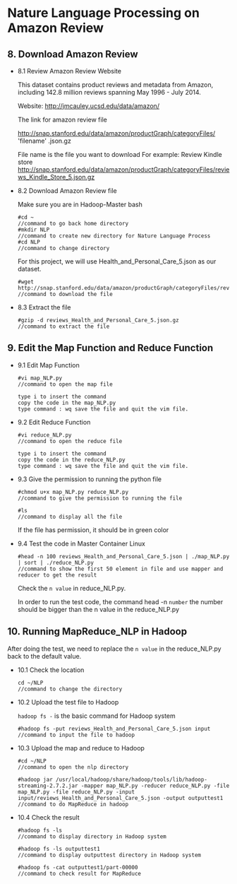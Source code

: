 # Nature Language Processing on Amazon Review
   
## 8. Download Amazon Review 

* 8.1 Review Amazon Review Website  

   This dataset contains product reviews and metadata from Amazon, including 142.8 million reviews spanning May 1996 - July 2014.
   
   Website: http://jmcauley.ucsd.edu/data/amazon/
    
   The link for amazon review file
   
   http://snap.stanford.edu/data/amazon/productGraph/categoryFiles/ 'filename' .json.gz
    
   File name is the file you want to download
   For example:
   Review Kindle store
   http://snap.stanford.edu/data/amazon/productGraph/categoryFiles/reviews_Kindle_Store_5.json.gz
   
* 8.2 Download Amazon Review file 
    
   Make sure you are in Hadoop-Master bash
   
   ```
   #cd ~
   //command to go back home directory
   #mkdir NLP
   //command to create new directory for Nature Language Process
   #cd NLP
   //command to change directory
   ``` 
   For this project, we will use Health_and_Personal_Care_5.json as our dataset.
   ```
   #wget http://snap.stanford.edu/data/amazon/productGraph/categoryFiles/reviews_Health_and_Personal_Care_5.json.gz
   //command to download the file
   ```
   
* 8.3 Extract the file

	```
	#gzip -d reviews_Health_and_Personal_Care_5.json.gz 
	//command to extract the file
	```
	
## 9. Edit the Map Function and Reduce Function

* 9.1 Edit Map Function

	```
	#vi map_NLP.py
	//command to open the map file
	```
	```
	type i to insert the command
	copy the code in the map_NLP.py
	type command : wq save the file and quit the vim file.
	```
	
	
* 9.2 Edit Reduce Function

	```
	#vi reduce_NLP.py
	//command to open the reduce file
	```
	```
	type i to insert the command
	copy the code in the reduce_NLP.py
	type command : wq save the file and quit the vim file.
	```
	
	
* 9.3 Give the permission to running the python file
	
	```
	#chmod u+x map_NLP.py reduce_NLP.py
	//command to give the permission to running the file
	```
	```
	#ls
 	//command to display all the file 
	```
	If the file has permission, it should be in green color
	
* 9.4 Test the code in Master Container Linux

	```
	#head -n 100 reviews_Health_and_Personal_Care_5.json | ./map_NLP.py | sort | ./reduce_NLP.py
	//command to show the first 50 element in file and use mapper and reducer to get the result
	```
	Check the `n value` in reduce_NLP.py.
	
	In order to run the test code, the command head -n `number` the number should be bigger than the n value in the reduce_NLP.py 
	
	
## 10. Running MapReduce_NLP in Hadoop

After doing the test, we need to replace the `n value` in the reduce_NLP.py back to the default value.

* 10.1 Check the location

	```
	cd ~/NLP
	//command to change the directory
	```
	
* 10.2 Upload the test file to Hadoop
	
	`hadoop fs -` is the basic command for Hadoop system
	```
	#hadoop fs -put reviews_Health_and_Personal_Care_5.json input
	//command to input the file to hadoop 
  	```
	
* 10.3 Upload the map and reduce to Hadoop
	```
	#cd ~/NLP
	//command to open the nlp directory
	```
	```
	#hadoop jar /usr/local/hadoop/share/hadoop/tools/lib/hadoop-streaming-2.7.2.jar -mapper map_NLP.py -reducer reduce_NLP.py -file map_NLP.py -file reduce_NLP.py -input input/reviews_Health_and_Personal_Care_5.json -output outputtest1
	//command to do MapReduce in hadoop
	```
* 10.4 Check the result
	```
	#hadoop fs -ls
	//command to display directory in Hadoop system
  	```
  	```
	#hadoop fs -ls outputtest1
	//command to display outputtest directory in Hadoop system
  	```
  	```
	#hadoop fs -cat outputtest1/part-00000
	//command to check result for MapReduce
	```

